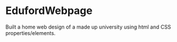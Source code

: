 # EdufordWebpage
Built a home web design of a made up university using html and CSS properties/elements. 

